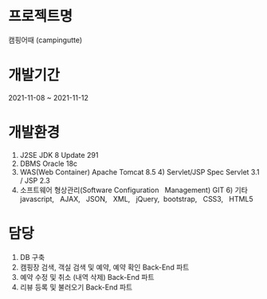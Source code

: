 # 프로젝트명
캠핑어때 (campingutte)

# 개발기간
2021-11-08 ~ 2021-11-12

# 개발환경
1) J2SE
  JDK 8 Update 291
2) DBMS
  Oracle 18c
3) WAS(Web Container)
  Apache Tomcat 8.5
4) Servlet/JSP Spec
  Servlet 3.1 / JSP 2.3
5) 소프트웨어 형상관리(Software Configuration   Management)
  GIT
6) 기타
  javascript,   AJAX,   JSON,   XML,   jQuery,  bootstrap,   CSS3,   HTML5 
  
# 담당
1) DB 구축
2) 캠핑장 검색, 객실 검색 및 예약, 예약 확인 Back-End 파트
3) 예약 수정 및 취소 (내역 삭제) Back-End 파트
4) 리뷰 등록 및 불러오기 Back-End 파트
